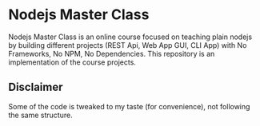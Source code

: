 # Nodejs Master Class
Nodejs Master Class is an online course focused on teaching plain nodejs by building different projects (REST Api, Web App GUI, CLI App) with No Frameworks, No NPM, No Dependencies.
This repository is an implementation of the course projects.

## Disclaimer
Some of the code is tweaked to my taste (for convenience), not following the same structure.